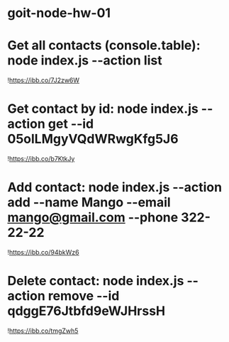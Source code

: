 # goit-node-hw-01

# Get all contacts (console.table): node index.js --action list

!https://ibb.co/7J2zw6W

# Get contact by id: node index.js --action get --id 05olLMgyVQdWRwgKfg5J6

!https://ibb.co/b7KtkJy

# Add contact: node index.js --action add --name Mango --email mango@gmail.com --phone 322-22-22

!https://ibb.co/94bkWz6

# Delete contact: node index.js --action remove --id qdggE76Jtbfd9eWJHrssH

!https://ibb.co/tmgZwh5
